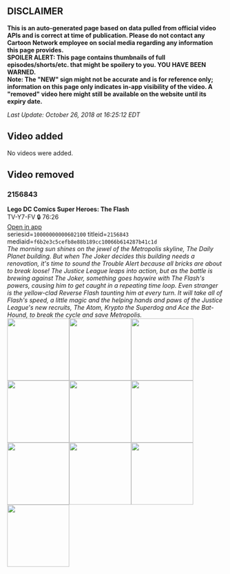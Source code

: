 ## DISCLAIMER
**This is an auto-generated page based on data pulled from official video APIs and is correct at time of publication. Please do not contact any Cartoon Network employee on social media regarding any information this page provides.**  
**SPOILER ALERT: This page contains thumbnails of full episodes/shorts/etc. that might be spoilery to you. YOU HAVE BEEN WARNED.**  
**Note: The "NEW" sign might not be accurate and is for reference only; information on this page only indicates in-app visibility of the video. A "removed" video here might still be available on the website until its expiry date.**  

_Last Update: October 26, 2018 at 16:25:12 EDT_
## Video added
No videos were added.
## Video removed
### 2156843
**Lego DC Comics Super Heroes: The Flash**  
TV-Y7-FV 🔒 76:26  
[Open in app](https://tinyurl.com/yak6od99)  
seriesid=`10000000000602100` titleid=`2156843` mediaid=`f6b2e3c5cefb8e88b189cc10066b614287b41c1d`  
_The morning sun shines on the jewel of the Metropolis skyline, The Daily Planet building. But when The Joker decides this building needs a renovation, it's time to sound the Trouble Alert because all bricks are about to break loose! The Justice League leaps into action, but as the battle is brewing against The Joker, something goes haywire with The Flash's powers, causing him to get caught in a repeating time loop. Even stranger is the yellow-clad Reverse Flash taunting him at every turn. It will take all of Flash's speed, a little magic and the helping hands and paws of the Justice League's new recruits, The Atom, Krypto the Superdog and Ace the Bat-Hound, to break the cycle and save Metropolis._  
<a href="https://s3.amazonaws.com/cn-orchestrator/2156843_001_1280x720.jpg"><img src="https://s3.amazonaws.com/cn-orchestrator/2156843_001_640x360.jpg" height="144px" /></a><a href="https://s3.amazonaws.com/cn-orchestrator/2156843_002_1280x720.jpg"><img src="https://s3.amazonaws.com/cn-orchestrator/2156843_002_640x360.jpg" height="144px" /></a><a href="https://s3.amazonaws.com/cn-orchestrator/2156843_003_1280x720.jpg"><img src="https://s3.amazonaws.com/cn-orchestrator/2156843_003_640x360.jpg" height="144px" /></a><a href="https://s3.amazonaws.com/cn-orchestrator/2156843_004_1280x720.jpg"><img src="https://s3.amazonaws.com/cn-orchestrator/2156843_004_640x360.jpg" height="144px" /></a><a href="https://s3.amazonaws.com/cn-orchestrator/2156843_005_1280x720.jpg"><img src="https://s3.amazonaws.com/cn-orchestrator/2156843_005_640x360.jpg" height="144px" /></a><a href="https://s3.amazonaws.com/cn-orchestrator/2156843_006_1280x720.jpg"><img src="https://s3.amazonaws.com/cn-orchestrator/2156843_006_640x360.jpg" height="144px" /></a><a href="https://s3.amazonaws.com/cn-orchestrator/2156843_007_1280x720.jpg"><img src="https://s3.amazonaws.com/cn-orchestrator/2156843_007_640x360.jpg" height="144px" /></a><a href="https://s3.amazonaws.com/cn-orchestrator/2156843_008_1280x720.jpg"><img src="https://s3.amazonaws.com/cn-orchestrator/2156843_008_640x360.jpg" height="144px" /></a><a href="https://s3.amazonaws.com/cn-orchestrator/2156843_009_1280x720.jpg"><img src="https://s3.amazonaws.com/cn-orchestrator/2156843_009_640x360.jpg" height="144px" /></a><a href="https://s3.amazonaws.com/cn-orchestrator/2156843_010_1280x720.jpg"><img src="https://s3.amazonaws.com/cn-orchestrator/2156843_010_640x360.jpg" height="144px" /></a>
